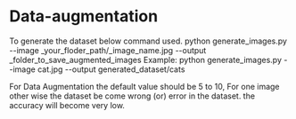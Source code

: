 # Data-augmentation
To generate the dataset below command used.
python generate_images.py --image _your_floder_path/_image_name.jpg --output _folder_to_save_augmented_images
Example:
python generate_images.py --image cat.jpg --output generated_dataset/cats


For Data Augmentation the default value should be 5 to 10, For one image other wise the dataset be come wrong (or) error in the dataset.
the accuracy will become very low.
